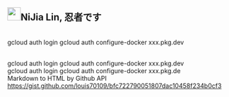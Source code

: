 <h2><img src='https://sprofile.line-scdn.net/0hKvToEWyOFFl5FgPUaxBqJglGFzNaZ01LXHRabxhFTDlNI1taBiVZaB5CSjtHJ1YJACJSN0xFHjp1BWM_Z0DobX4mSm5AIFEMXHhbuQ' width=30 height=30>NiJia Lin, 忍者です</h2><br />gcloud auth login
gcloud auth configure-docker xxx.pkg.dev

<br />gcloud auth login
gcloud auth configure-docker xxx.pkg.dev<br />gcloud auth login
gcloud auth configure-docker xxx.pkg.de<br />Markdown to HTML by Github API https://gist.github.com/louis70109/bfc722790051807dac10458f234b0cf3